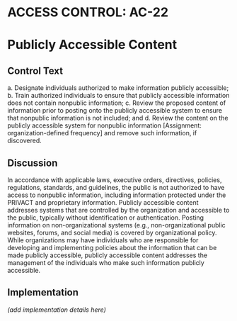 # ACCESS CONTROL: AC-22
# Publicly Accessible Content

## Control Text


a. Designate individuals authorized to make information publicly accessible;
b. Train authorized individuals to ensure that publicly accessible information does not contain nonpublic information;
c. Review the proposed content of information prior to posting onto the publicly accessible system to ensure that nonpublic information is not included; and
d. Review the content on the publicly accessible system for nonpublic information [Assignment: organization-defined frequency] and remove such information, if discovered.

## Discussion

In accordance with applicable laws, executive orders, directives, policies, regulations, standards, and guidelines, the public is not authorized to have access to nonpublic information, including information protected under the PRIVACT and proprietary information. Publicly accessible content addresses systems that are controlled by the organization and accessible to the public, typically without identification or authentication. Posting information on non-organizational systems (e.g., non-organizational public websites, forums, and social media) is covered by organizational policy. While organizations may have individuals who are responsible for developing and implementing policies about the information that can be made publicly accessible, publicly accessible content addresses the management of the individuals who make such information publicly accessible.

## Implementation

_(add implementation details here)_